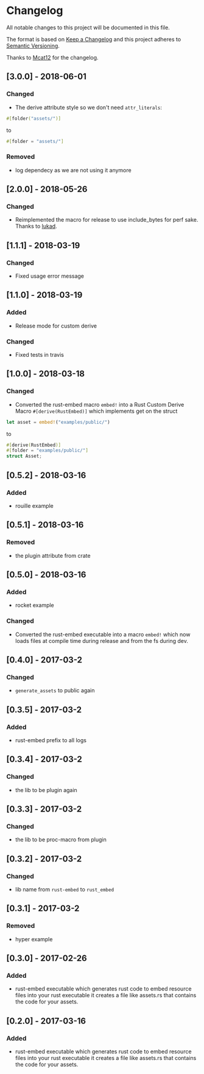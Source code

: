 # Changelog
All notable changes to this project will be documented in this file.

The format is based on [Keep a Changelog](http://keepachangelog.com/en/1.0.0/)
and this project adheres to [Semantic Versioning](http://semver.org/spec/v2.0.0.html).

Thanks to [Mcat12](https://github.com/Mcat12) for the changelog.

## [3.0.0] - 2018-06-01
### Changed
- The derive attribute style so we don't need `attr_literals`:
```rust
#[folder("assets/")]
```
to
```rust
#[folder = "assets/"]
```
### Removed
- log dependecy as we are not using it anymore

## [2.0.0] - 2018-05-26
### Changed
- Reimplemented the macro for release to use include_bytes for perf sake. Thanks to [lukad](https://github.com/lukad).

## [1.1.1] - 2018-03-19
### Changed
- Fixed usage error message

## [1.1.0] - 2018-03-19
### Added
- Release mode for custom derive
### Changed
- Fixed tests in travis

## [1.0.0] - 2018-03-18
### Changed
- Converted the rust-embed macro `embed!` into a Rust Custom Derive Macro `#[derive(RustEmbed)]` which implements get on the struct
```rust
let asset = embed!("examples/public/")
```
to
```rust
#[derive(RustEmbed)]
#[folder = "examples/public/"]
struct Asset;
```

## [0.5.2] - 2018-03-16
### Added
- rouille example

## [0.5.1] - 2018-03-16
### Removed
- the plugin attribute from crate

## [0.5.0] - 2018-03-16
### Added
- rocket example
### Changed
- Converted the rust-embed executable into a macro `embed!` which now loads files at compile time during release and from the fs during dev.

## [0.4.0] - 2017-03-2
### Changed
- `generate_assets` to public again

## [0.3.5] - 2017-03-2
### Added
- rust-embed prefix to all logs

## [0.3.4] - 2017-03-2
### Changed
- the lib to be plugin again

## [0.3.3] - 2017-03-2
### Changed
- the lib to be proc-macro from plugin

## [0.3.2] - 2017-03-2
### Changed
- lib name from `rust-embed` to `rust_embed`

## [0.3.1] - 2017-03-2
### Removed
- hyper example

## [0.3.0] - 2017-02-26
### Added
- rust-embed executable which generates rust code to embed resource files into your rust executable
  it creates a file like assets.rs that contains the code for your assets.

## [0.2.0] - 2017-03-16
### Added
- rust-embed executable which generates rust code to embed resource files into your rust executable
  it creates a file like assets.rs that contains the code for your assets.

